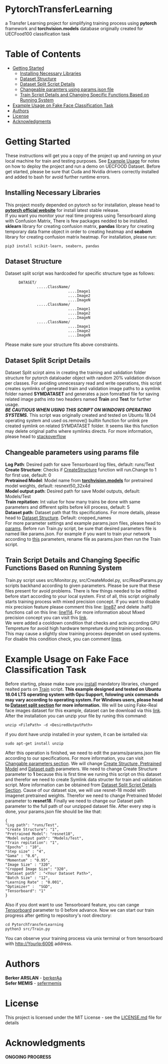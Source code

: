 # PytorchTransferLearning
a Transfer Learning project for simplifying training process using **pytorch** framework and **torchvision.models** database originally created for UECFood100 classification task
# Table of Contents
- [Getting Started](#getting-started)
  - [Installing Necessary Libraries](#installing-necessary-libraries)
  - [Dataset Structure](#dataset-structure)
  - [Dataset Split Script Details](#dataset-split-script-details)
  - [Changeable paramters using params.json file](#changeable-parameters-using-params-file)
  - [Train Script Details and Changing Specific Functions Based on Running System](#train-script-details-and-changing-specific-functions-based-on-running-system)
- [Example Usage on Fake Face Classification Task](#example-usage-on-fake-face-classification-task)
- [Authors](#authors)
- [License](#license)
- [Acknowledgments](#acknowledgments)
# Getting Started
These instructions will get you a copy of the project up and running on your local machine for train and testing purposes. See [Example Usage](#example-usage-on-uecfood-dataset) for notes on how to deploy the project and run a demo on UECFOOD Dataset. Before get started, please be sure that Cuda and Nvidia drivers correctly installed and added to bash for avoid further runtime errors.
## Installing Necessary Libraries
This project mostly depended on pytorch so for installation, please head to **[pytorch official website](https://pytorch.org/)** for install latest stable release. <br/>
If you want you monitor your real time progress using Tensorboard along with Confusion Matrix, There is few packages nedded to be installed. **sklearn** library for creating confusion matrix, **pandas** library for creating temporary data frame object in order to creating heatmap and **seaborn** library for creating confusion matrix heatmap. For installation, please run:
```
pip3 install scikit-learn, seaborn, pandas
```
## Dataset Structure
Dataset split script was hardcoded for specific structure type as follows: <br/>
```
      DATASET/ 
              .....ClassName/ 
                            ....Image1 
                            ....Image2 
                            ....ImageN 
              .....ClassName/ 
                            ....Image1 
                            ....Image2 
                            ....ImageN 
              .....ClassName/ 
                            ....Image1 
                            ....Image2 
                            ....ImageN 
```
Please make sure your structure fits above constraints.                      
## Dataset Split Script Details
Dataset Split scirpt aims in creating the training and validation folder structure for pytorch dataloader object with random 20% validation divison per classes. For avoiding unnecessary read and write operations, this script creates symlinks of generated train and validation image paths to a symlink folder named **SYMDATASET** and generates a json fomratted file for saving related image paths into two headers named **Train** and **Test** for further usage. <br/>
***BE CAUTIOUS WHEN USING THIS SCRIPT ON WINDOWS OPERATING SYSTEMS.*** This script was originally created and tested on Ubuntu 18.04 operating system and used os.remove() builtin function for unlink pre created symlink on related SYMDATASET folder. It seems like this function may delete original paths where symlinks directs. For more information, please head to [stackoverflow](https://stackoverflow.com/questions/11700545/how-to-delete-a-symbolic-link-in-python) 
## Changeable parameters using params file
**Log Path**: Desired path for save Tensorboard log files, default: runs/Test <br/>
**Create Structure**: Checks if [CreateStructure](https://github.com/berkerAa/PytorchTransferLearning/blob/4181536e397656d79d14e8e989f5b451a676aa20/src/data_split.py#L18-L30) function will run.Change to 1 for first use, default: 0 <br/>
**Pretrained Model**: Model name from **[torchvision.models](https://pytorch.org/docs/stable/torchvision/models.html)** for pretrained model weights, default: resnext50_32x4d <br/>
**Model output path**: Desired path for save Model outputs, default: Models/Test <br/>
**Train repitation**: Int value for how many trains be done with same parameters and different splits before kill process, default: 5 <br/>
**Dataset path**: Dataset path that fits specifications. For more details, please head to [Dataset Structure](#dataset-structure). Default: cropped_names <br/>
For more parameter settings and example params.json files, please head to [params](https://github.com/berkerAa/PytorchTransferLearning/tree/master/params). Before run Train.py script, be sure that desired parameters file is named like params.json. For example if you want to train your network according to [this](https://github.com/berkerAa/PytorchTransferLearning/blob/master/params/densenet.params.json) parameters, rename file as params.json then run the Train script.
## Train Script Details and Changing Specific Functions Based on Running System
Train.py script uses src/Monitor.py, src/CreateModel.py, src/ReadParams.py scripts backhand according to given parameters. Please be sure that these files present for avoid problems. There is few things needed to be editted before start according to your local system. First of all, this script originally starts training process with mixed precision concept. If you want to disable mix precision feature please comment this line: [line87](https://github.com/berkerAa/PytorchTransferLearning/blob/79102c77dfe3a26087b41011c8f0f9ca7830de90/src/Train.py#L87) and delete .half() functions call on this line: [line114](https://github.com/berkerAa/PytorchTransferLearning/blob/79102c77dfe3a26087b41011c8f0f9ca7830de90/src/Train.py#L114). For more information about Mixed precision concept you can visit this [link](https://docs.nvidia.com/deeplearning/performance/mixed-precision-training/index.html). <br/>
We were added a cooldown condition that checks and acts according GPU Tempreture for avoid high hardware tempreture during training process. This may cause a slightly slow training process dependet on used systems. For disable this condition check, you can comment [lines](https://github.com/berkerAa/PytorchTransferLearning/blob/79102c77dfe3a26087b41011c8f0f9ca7830de90/src/Train.py#L96-L100).  
# Example Usage on Fake Face Classification Task
Before starting, please make sure you [install](#installing-necessary-libraries) mandatory libraries, changed realted parts on [Train](#train-script-details-and-changing-specific-functions-based-on-running-system) script. **This example designed and tested on Ubuntu 18.04 LTS operating system with Gpu Support, folowing unix commands may vary according to operating system. For Windows users, please head to [Dataset split section](#dataset-split-script-details) for more information.** We will be using Fake-Real face images dataset for this example, dataset can be download via this [link](https://drive.google.com/open?id=1smby8vBB0g8bNtUsQ10OdjF-4FK9k_GS). After the installation you can unzip your file by runing this command:
```
unzip <FilePath> -d <DesiredOutputPath>
```
if you dont have unzip installed in your system, it can be isntalled via:
```
sudo apt-get install unzip
```
After this operation is finished, we need to edit the params/params.json file according to our specifications. For more information, you can visit [Changable parameters section](#changeable-parameters-using-params-file). We will change [Create Structure, Pretrained Model](https://github.com/berkerAa/PytorchTransferLearning/blob/002970e18c670d0cfba09eb9b89bb160e56fdeb0/params/params.json#L3-L4) and [Dataset path](https://github.com/berkerAa/PytorchTransferLearning/blob/002970e18c670d0cfba09eb9b89bb160e56fdeb0/params/params.json#L13)
parameters. We need to change Create Structure parameter to **1** because this is first time we runing this script on this dataset and therefor we need to create Symlink data structer for train and validation script. More information can be obtained from [Dataset Split Script Details Section](#dataset-split-script-dtetails). Cause of our dataset size, we will use resnet-18 model with imagenet pretrained weights. Therefor we need to change Pretrained Model parameter to **resnet18**. Finally we need to change our Dataset path parameter to the full path of our unzipped dataset file. After every step is done, your params.json file should be like that:
```
{
"Log path": "runs/Test",
"Create Structure": "1",
"Pretrained Model": "resnet18",
"Model output path": "Models/Test",
"Train repitation": "1",
"Epochs" : "10",
"Step size" : "4",
"Gama" : "0.6",
"Momentum" : "0.95",
"Image Size" : "320",
"Cropped Image Size": "320",
"Dataset path" : "<Your Dataset Path>",
"Batch Size" : "12",
"Learning Rate" : "0.001",
"Optimizer" :  "SGD",
"Tensorboard": "1"
}
```
Also if you dont want to use Tensorboard feature, you can cange [Tensorboard](https://github.com/berkerAa/PytorchTransferLearning/blob/002970e18c670d0cfba09eb9b89bb160e56fdeb0/params/params.json#L17) parameter to 0 before advance. Now we can start our train progress after getting to repository's root directory:
```
cd PytorchTransferLearning
python3 src/Train.py
```
You can observe your training process via unix terminal or from tensorboard with <http://YourIp:6006> address.
# Authors
**Berker ARSLAN** - [berkerAa](https://github.com/berkerAa) <br />
**Sefer MEMIS** - [sefermemis](https://github.com/sefermemis)
# License
This project is licensed under the MIT License - see the [LICENSE.md](https://github.com/berkerAa/PytorchTransferLearning/blob/master/LICENSE) file for details
# Acknowledgments
**ONGOING PROGRESS**
